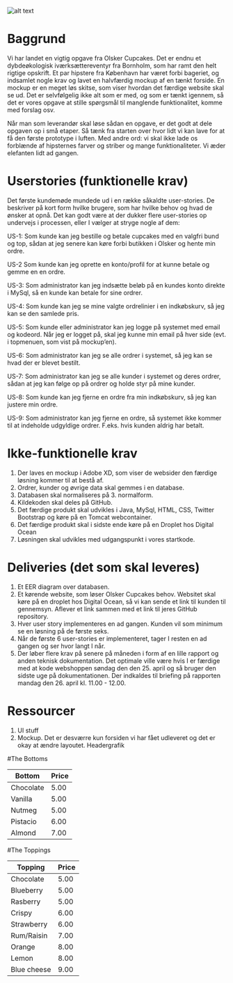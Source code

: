 ![alt text](https://i.imgur.com/iGlmYeK.png)
# Baggrund
Vi har landet en vigtig opgave fra Olsker Cupcakes. Det er endnu et dybdeøkologisk iværksættereventyr fra Bornholm, som har ramt den helt rigtige opskrift. Et par hipstere fra København har været forbi bageriet, og indsamlet nogle krav og lavet en halvfærdig mockup af en tænkt forside. En mockup er en meget løs skitse, som viser hvordan det færdige website skal se ud. Det er selvfølgelig ikke alt som er med, og som er tænkt igennem, så det er vores opgave at stille spørgsmål til manglende funktionalitet, komme med forslag osv.

Når man som leverandør skal løse sådan en opgave, er det godt at dele opgaven op i små etaper. Så tænk fra starten over hvor lidt vi kan lave for at få den første prototype i luften. Med andre ord: vi skal ikke lade os forblænde af hipsternes farver og striber og mange funktionaliteter. Vi æder elefanten lidt ad gangen.

# Userstories (funktionelle krav)
Det første kundemøde mundede ud i en række såkaldte user-stories. De beskriver på kort form hvilke brugere, som har hvilke behov og hvad de ønsker at opnå. Det kan godt være at der dukker flere user-stories op undervejs i processen, eller I vælger at stryge nogle af dem:

US-1: Som kunde kan jeg bestille og betale cupcakes med en valgfri bund og top, sådan at jeg senere kan køre forbi butikken i Olsker og hente min ordre.

US-2 Som kunde kan jeg oprette en konto/profil for at kunne betale og gemme en en ordre.

US-3: Som administrator kan jeg indsætte beløb på en kundes konto direkte i MySql, så en kunde kan betale for sine ordrer.

US-4: Som kunde kan jeg se mine valgte ordrelinier i en indkøbskurv, så jeg kan se den samlede pris.

US-5: Som kunde eller administrator kan jeg logge på systemet med email og kodeord. Når jeg er logget på, skal jeg kunne min email på hver side (evt. i topmenuen, som vist på mockup’en).

US-6: Som administrator kan jeg se alle ordrer i systemet, så jeg kan se hvad der er blevet bestilt.

US-7: Som administrator kan jeg se alle kunder i systemet og deres ordrer, sådan at jeg kan følge op på ordrer og holde styr på mine kunder.

US-8: Som kunde kan jeg fjerne en ordre fra min indkøbskurv, så jeg kan justere min ordre.

US-9: Som administrator kan jeg fjerne en ordre, så systemet ikke kommer til at indeholde udgyldige ordrer. F.eks. hvis kunden aldrig har betalt.

# Ikke-funktionelle krav
1. Der laves en mockup i Adobe XD, som viser de websider den færdige løsning kommer til at bestå af.
2. Ordrer, kunder og øvrige data skal gemmes i en database.
3. Databasen skal normaliseres på 3. normalform.
4. Kildekoden skal deles på GitHub.
5. Det færdige produkt skal udvikles i Java, MySql, HTML, CSS, Twitter Bootstrap og køre på en Tomcat webcontainer.
6. Det færdige produkt skal i sidste ende køre på en Droplet hos Digital Ocean
7. Løsningen skal udvikles med udgangspunkt i vores startkode.

# Deliveries (det som skal leveres)
1. Et EER diagram over databasen.
2. Et kørende website, som løser Olsker Cupcakes behov. Websitet skal køre på en droplet hos Digital Ocean, så vi kan sende et link til kunden til gennemsyn. Aflever et link sammen med et link til jeres GitHub repository.
3. Hver user story implementeres en ad gangen. Kunden vil som minimum se en løsning på de første seks.
4. Når de første 6 user-stories er implementeret, tager I resten en ad gangen og ser hvor langt I når.
5. Der løber flere krav på senere på måneden i form af en lille rapport og anden teknisk dokumentation. Det optimale ville være hvis I er færdige med at kode webshoppen søndag den  den 25. april og så bruger den sidste uge på dokumentationen. Der indkaldes til briefing på rapporten mandag den 26. april kl. 11.00 - 12.00.

# Ressourcer
1. UI stuff
2. Mockup. Det er desværre kun forsiden vi har fået udleveret og det er okay at ændre layoutet.
Headergrafik

#The Bottoms

Bottom | Price
------------ | -------------
Chocolate | 5.00
Vanilla | 5.00
Nutmeg | 5.00
Pistacio | 6.00
Almond | 7.00


#The Toppings

Topping | Price
------------ | -------------
Chocolate | 5.00
Blueberry | 5.00
Rasberry | 5.00
Crispy | 6.00
Strawberry | 6.00
Rum/Raisin | 7.00
Orange | 8.00
Lemon | 8.00
Blue cheese | 9.00
